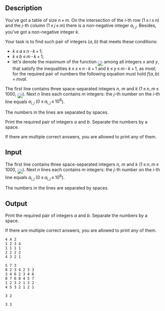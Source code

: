## Description

<div><p>You've got a table of size <span class="tex-span"><i>n</i> × <i>m</i></span>. On the intersection of the <span class="tex-span"><i>i</i></span>-th row (<span class="tex-span">1 ≤ <i>i</i> ≤ <i>n</i></span>) and the <span class="tex-span"><i>j</i></span>-th column (<span class="tex-span">1 ≤ <i>j</i> ≤ <i>m</i></span>) there is a non-negative integer <span class="tex-span"><i>a</i><sub class="lower-index"><i>i</i>, <i>j</i></sub></span>. Besides, you've got a non-negative integer <span class="tex-span"><i>k</i></span>.</p><p>Your task is to find such pair of integers <span class="tex-span">(<i>a</i>, <i>b</i>)</span> that meets these conditions: </p><ul> <li> <span class="tex-span"><i>k</i> ≤ <i>a</i> ≤ <i>n</i> - <i>k</i> + 1</span>; </li><li> <span class="tex-span"><i>k</i> ≤ <i>b</i> ≤ <i>m</i> - <i>k</i> + 1</span>; </li><li> let's denote the maximum of the function <img align="middle" class="tex-formula" src="file://wIqInwLP.png" style="max-width: 100.0%;max-height: 100.0%;"> among all integers <span class="tex-span"><i>x</i></span> and <span class="tex-span"><i>y</i></span>, that satisfy the inequalities <span class="tex-span"><i>k</i> ≤ <i>x</i> ≤ <i>n</i> - <i>k</i> + 1</span> and <span class="tex-span"><i>k</i> ≤ <i>y</i> ≤ <i>m</i> - <i>k</i> + 1</span>, as <span class="tex-span"><i>mval</i></span>; for the required pair of numbers the following equation must hold <span class="tex-span"><i>f</i>(<i>a</i>, <i>b</i>) = <i>mval</i></span>. </li></ul></div><div class="input-specification"><p>The first line contains three space-separated integers <span class="tex-span"><i>n</i></span>, <span class="tex-span"><i>m</i></span> and <span class="tex-span"><i>k</i></span> (<span class="tex-span">1 ≤ <i>n</i>, <i>m</i> ≤ 1000</span>, <img align="middle" class="tex-formula" src="file://O0vcN7Tz.png" style="max-width: 100.0%;max-height: 100.0%;">). Next <span class="tex-span"><i>n</i></span> lines each contains <span class="tex-span"><i>m</i></span> integers: the <span class="tex-span"><i>j</i></span>-th number on the <span class="tex-span"><i>i</i></span>-th line equals <span class="tex-span"><i>a</i><sub class="lower-index"><i>i</i>, <i>j</i></sub></span> (<span class="tex-span">0 ≤ <i>a</i><sub class="lower-index"><i>i</i>, <i>j</i></sub> ≤ 10<sup class="upper-index">6</sup></span>).</p><p>The numbers in the lines are separated by spaces.</p></div><div class="output-specification"><p>Print the required pair of integers <span class="tex-span"><i>a</i></span> and <span class="tex-span"><i>b</i></span>. Separate the numbers by a space.</p><p>If there are multiple correct answers, you are allowed to print any of them.</p></div>

## Input

<p>The first line contains three space-separated integers <span class="tex-span"><i>n</i></span>, <span class="tex-span"><i>m</i></span> and <span class="tex-span"><i>k</i></span> (<span class="tex-span">1 ≤ <i>n</i>, <i>m</i> ≤ 1000</span>, <img align="middle" class="tex-formula" src="file://O0vcN7Tz.png" style="max-width: 100.0%;max-height: 100.0%;">). Next <span class="tex-span"><i>n</i></span> lines each contains <span class="tex-span"><i>m</i></span> integers: the <span class="tex-span"><i>j</i></span>-th number on the <span class="tex-span"><i>i</i></span>-th line equals <span class="tex-span"><i>a</i><sub class="lower-index"><i>i</i>, <i>j</i></sub></span> (<span class="tex-span">0 ≤ <i>a</i><sub class="lower-index"><i>i</i>, <i>j</i></sub> ≤ 10<sup class="upper-index">6</sup></span>).</p><p>The numbers in the lines are separated by spaces.</p>

## Output

<p>Print the required pair of integers <span class="tex-span"><i>a</i></span> and <span class="tex-span"><i>b</i></span>. Separate the numbers by a space.</p><p>If there are multiple correct answers, you are allowed to print any of them.</p>





```input1
4 4 2
1 2 3 4
1 1 1 1
2 2 2 2
4 3 2 1

```




```input2
5 7 3
8 2 3 4 2 3 3
3 4 6 2 3 4 6
8 7 6 8 4 5 7
1 2 3 2 1 3 2
4 5 3 2 1 2 1

```




```output1
3 2

```




```output2
3 3

```



